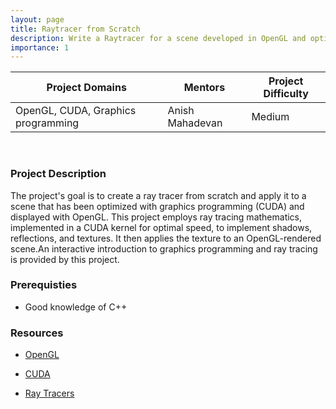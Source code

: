 ```yaml
---
layout: page
title: Raytracer from Scratch
description: Write a Raytracer for a scene developed in OpenGL and optimize it using CUDA
importance: 1
---
```


| Project Domains                              | Mentors                         | Project Difficulty |
|----------------------------------------------|---------------------------------|--------------------|
| OpenGL, CUDA, Graphics programming  | Anish Mahadevan | Medium           |

<br>

### Project Description

The project's goal is to create a ray tracer from scratch and apply it to a scene that has been optimized with graphics programming (CUDA) and displayed with OpenGL. This project employs ray tracing mathematics, implemented in a CUDA kernel for optimal speed, to implement shadows, reflections, and textures. It then applies the texture to an OpenGL-rendered scene.An interactive introduction to graphics programming and ray tracing is provided by this project.


### Prerequisties 

- Good knowledge of C++




### Resources

- [OpenGL](https://opengl.org/)

- [CUDA](https://github.com/csc-training/CUDA/blob/master/course-material/intro-to-cuda-csc.pdf)

- [Ray Tracers](https://developer.nvidia.com/discover/ray-tracing)


